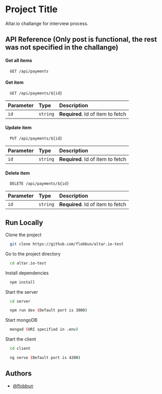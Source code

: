 
# Project Title

Altar.io challange for interview process.


## API Reference (Only post is functional, the rest was not specified in the challange)

#### Get all items

```http
  GET /api/payments
```

#### Get item

```http
  GET /api/payments/${id}
```
| Parameter | Type     | Description                       |
| :-------- | :------- | :-------------------------------- |
| `id`      | `string` | **Required**. Id of item to fetch |

#### Update item

```http
  PUT /api/payments/${id}
```
| Parameter | Type     | Description                       |
| :-------- | :------- | :-------------------------------- |
| `id`      | `string` | **Required**. Id of item to fetch |

#### Delete item

```http
  DELETE /api/payments/${id}
```
| Parameter | Type     | Description                       |
| :-------- | :------- | :-------------------------------- |
| `id`      | `string` | **Required**. Id of item to fetch |

## Run Locally

Clone the project

```bash
  git clone https://github.com/flobbun/altar.io-test
```

Go to the project directory

```bash
  cd altar.io-test
```

Install dependencies

```bash
  npm install
```

Start the server

```bash
  cd server
```

```bash
  npm run dev (Default port is 3000)
```

Start mongoDB

```bash
  mongod (URI specified in .env)
```

Start the client

```bash
  cd client
```

```bash
  ng serve (Default port is 4200)
```

## Authors

- [@flobbun](https://www.github.com/flobbun)


